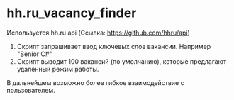 # hh.ru_vacancy_finder
Используется hh.ru.api (Ссылка: https://github.com/hhru/api)
1) Скрипт запрашивает ввод ключевых слов вакансии. Например "Senior C#"
2) Скрипт выводит 100 вакансий (по умолчанию), которые предлагают удалённый режим работы.

В дальнейшем возможно более гибкое взаимодействие с пользователем.
